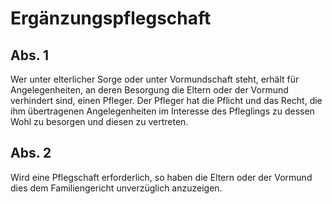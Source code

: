 # Ergänzungspflegschaft



## Abs. 1

 Wer unter elterlicher Sorge oder unter Vormundschaft steht, erhält für Angelegenheiten, an deren Besorgung die Eltern oder der Vormund verhindert sind, einen Pfleger. Der Pfleger hat die Pflicht und das Recht, die ihm übertragenen Angelegenheiten im Interesse des Pfleglings zu dessen Wohl zu besorgen und diesen zu vertreten.

## Abs. 2

 Wird eine Pflegschaft erforderlich, so haben die Eltern oder der Vormund dies dem Familiengericht unverzüglich anzuzeigen. 

